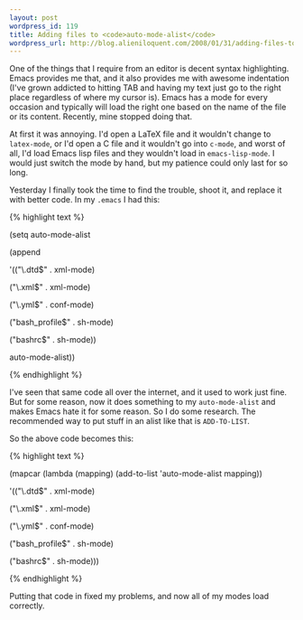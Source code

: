 ```yaml
---
layout: post
wordpress_id: 119
title: Adding files to <code>auto-mode-alist</code>
wordpress_url: http://blog.alieniloquent.com/2008/01/31/adding-files-to-auto-mode-alist/
---
```

One of the things that I require from an editor is decent syntax highlighting.
Emacs provides me that, and it also provides me with awesome indentation (I've
grown addicted to hitting TAB and having my text just go to the right place
regardless of where my cursor is). Emacs has a mode for every occasion and
typically will load the right one based on the name of the file or its
content. Recently, mine stopped doing that.

At first it was annoying. I'd open a LaTeX file and it wouldn't change to
`latex-mode`, or I'd open a C file and it wouldn't go into `c-mode`, and worst
of all, I'd load Emacs lisp files and they wouldn't load in `emacs-lisp-mode`.
I would just switch the mode by hand, but my patience could only last for so
long.

Yesterday I finally took the time to find the trouble, shoot it, and replace
it with better code. In my `.emacs` I had this:

{% highlight text %}

(setq auto-mode-alist

(append

'(("\\.dtd$" . xml-mode)

("\\.xml$" . xml-mode)

("\\.yml$" . conf-mode)

("bash_profile$" . sh-mode)

("bashrc$" . sh-mode))

auto-mode-alist))

{% endhighlight %}

I've seen that same code all over the internet, and it used to work just fine.
But for some reason, now it does something to my `auto-mode-alist` and makes
Emacs hate it for some reason. So I do some research. The recommended way to
put stuff in an alist like that is `ADD-TO-LIST`.

So the above code becomes this:

{% highlight text %}

(mapcar (lambda (mapping) (add-to-list 'auto-mode-alist mapping))

'(("\\.dtd$" . xml-mode)

("\\.xml$" . xml-mode)

("\\.yml$" . conf-mode)

("bash_profile$" . sh-mode)

("bashrc$" . sh-mode)))

{% endhighlight %}

Putting that code in fixed my problems, and now all of my modes load
correctly.

